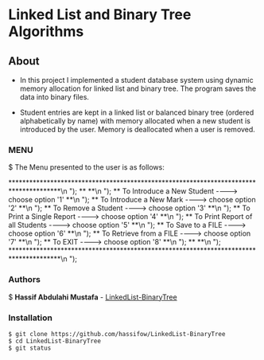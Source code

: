 # Linked List and Binary Tree Algorithms

## About 

* In this project I implemented a student database system using dynamic memory allocation for linked list and binary tree. The program saves the data into binary files. 

* Student entries are kept in a linked list or balanced binary tree (ordered alphabetically by name) with memory allocated when a new student is introduced by the user. Memory is deallocated when a user is removed.

### MENU
$ The Menu presented to the user is as follows:

  **************************************************************************************\n ");
  **                                                                                  **\n ");
  **      To Introduce a New Student           ---->          choose  option '1'      **\n ");
  **      To Introduce a New Mark              ---->          choose  option '2'      **\n ");
  **      To Remove a Student                  ---->          choose  option '3'      **\n ");
  **      To Print a Single Report             ---->          choose  option '4'      **\n ");
  **      To Print Report of all Students      ---->          choose  option '5'      **\n ");
  **      To Save to a FILE                    ---->          choose  option '6'      **\n ");
  **      To Retrieve from a FILE              ---->          choose  option '7'      **\n ");
  **      To EXIT                              ---->          choose  option '8'      **\n ");
  **                                                                                  **\n ");
  **************************************************************************************\n ");

### Authors

$ **Hassif Abdulahi Mustafa** - [LinkedList-BinaryTree](https://github.com/hassifow/LinkedList-BinaryTree)

### Installation
    $ git clone https://github.com/hassifow/LinkedList-BinaryTree
    $ cd LinkedList-BinaryTree
    $ git status
    
    
